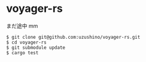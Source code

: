 # voyager-rs

まだ途中 mm 

```
$ git clone git@github.com:uzushino/voyager-rs.git
$ cd voyager-rs
$ git submodule update
$ cargo test
```
